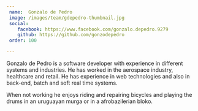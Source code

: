 ```yaml
---
 name:  Gonzalo de Pedro
 image: /images/team/gdepedro-thumbnail.jpg
 social:  
    facebook: https://www.facebook.com/gonzalo.depedro.9279
    github: https://github.com/gonzodepedro
 order: 100

---
```


Gonzalo de Pedro is a software developer with experience in different systems and industries.
He has worked in the aerospace industry, healthcare and retail. He has experience in web
technologies and also in back-end, batch and soft real time systems.

When not working he enjoys riding and repairing bicycles and playing the drums in an
uruguayan murga or in a afrobazilerian bloko.